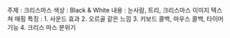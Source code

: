 주제 : 크리스마스
색상 : Black & White
내용 : 눈사람, 트리, 크리스마스 이미지 텍스쳐 매핑
특징 :     1. 사운드 효과
	2. 오르골 같은 느낌
	3. 키보드 콜백, 마우스 콜백, 타이머 기능
	4. 크리스 마스 분위기

